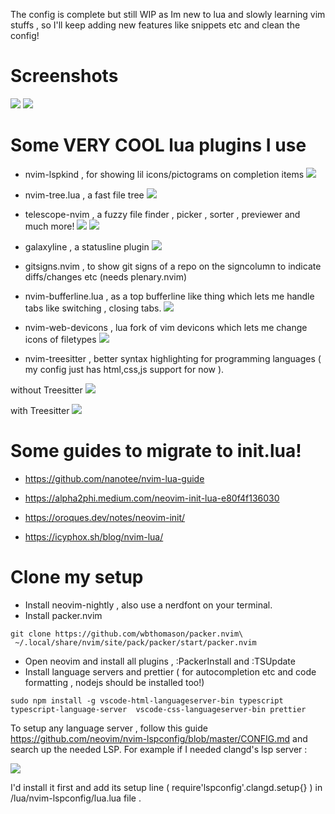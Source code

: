 The config is complete but still WIP as Im new to lua and slowly learning vim stuffs , so I'll keep adding new features like snippets etc and clean the config!

# Screenshots

<kbd>  <img src ="https://raw.githubusercontent.com/siduck76/personal-backup/master/rice%20flex/initialNvim.png"></kbd>
<kbd><img src ="https://raw.githubusercontent.com/siduck76/personal-backup/master/rice%20flex/nvimRice2.png"></kbd>

# Some VERY COOL lua plugins I use 

- nvim-lspkind , for showing lil icons/pictograms on completion items
 <kbd><img src = "https://raw.githubusercontent.com/siduck76/personal-backup/master/rice%20flex/lspkind.png"></kbd>
 
- nvim-tree.lua , a fast file tree 
 <kbd><img src = "https://raw.githubusercontent.com/siduck76/personal-backup/master/rice%20flex/nvimtree.png"></kbd>
 
- telescope-nvim , a fuzzy file finder , picker , sorter , previewer and much more!
<kbd> <img src = "https://raw.githubusercontent.com/siduck76/personal-backup/master/rice%20flex/tel.png"></kbd>
<kbd> <img src = "https://raw.githubusercontent.com/siduck76/personal-backup/master/rice%20flex/telmedia.png"></kbd>


- galaxyline , a statusline plugin
 <kbd><img src = "https://raw.githubusercontent.com/siduck76/personal-backup/master/rice%20flex/statusline.png"></kbd>
 
- gitsigns.nvim , to show git signs of a repo on the signcolumn to indicate diffs/changes etc  (needs plenary.nvim)

- nvim-bufferline.lua , as a top bufferline like thing which lets me handle tabs like switching , closing tabs.
<kbd> <img src = "https://raw.githubusercontent.com/siduck76/personal-backup/master/rice%20flex/bufferline.png"></kbd>
 
- nvim-web-devicons , lua fork of vim devicons which lets me change icons of filetypes
<kbd> <img src = "https://raw.githubusercontent.com/siduck76/personal-backup/master/rice%20flex/image.png"></kbd>
 
- nvim-treesitter , better syntax highlighting for programming languages ( my config just has html,css,js support for now ). 

 without Treesitter 
<kbd> <img src = "https://raw.githubusercontent.com/siduck76/personal-backup/master/rice%20flex/woTree.png"></kbd>
 
 with Treesitter 
<kbd> <img src = "https://raw.githubusercontent.com/siduck76/personal-backup/master/rice%20flex/wiTree.png"></kbd>

# Some guides to migrate to init.lua!

- https://github.com/nanotee/nvim-lua-guide

- https://alpha2phi.medium.com/neovim-init-lua-e80f4f136030

- https://oroques.dev/notes/neovim-init/ 

- https://icyphox.sh/blog/nvim-lua/


# Clone my setup

- Install neovim-nightly , also use a nerdfont on your terminal.
- Install packer.nvim 

```shell
git clone https://github.com/wbthomason/packer.nvim\
 ~/.local/share/nvim/site/pack/packer/start/packer.nvim
```
 
 - Open neovim and install all plugins , :PackerInstall and :TSUpdate 
 - Install language servers and prettier ( for autocompletion etc and code formatting , nodejs should be installed too!) 
 
 ``` 
 sudo npm install -g vscode-html-languageserver-bin typescript typescript-language-server  vscode-css-languageserver-bin prettier
 ```
 
 To setup any language server , follow this guide https://github.com/neovim/nvim-lspconfig/blob/master/CONFIG.md and search up the needed LSP. For example if I needed clangd's lsp server : 
 
 <kbd>
 <img src = "https://raw.githubusercontent.com/siduck76/personal-backup/master/rice%20flex/clang.png">
  </kbd>
 
 
 

  I'd install it first and add its setup line ( require'lspconfig'.clangd.setup{} ) in /lua/nvim-lspconfig/lua.lua file .
